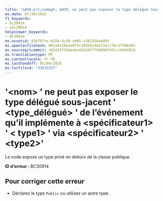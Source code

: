 ```yaml
---
title: '&#39;&lt;nom&gt; &#39; ne peut pas exposer le type délégué sous-jacent &#39; &lt;type_délégué&gt; &#39; de l’événement qu’il implémente à &lt;spécificateur1&gt; &#39; &lt; type1&gt; &#39; via &lt;spécificateur2&gt; &#39; &lt;type2&gt;&#39;'
ms.date: 07/20/2015
f1_keywords:
- bc30914
- vbc30914
helpviewer_keywords:
- BC30914
ms.assetid: 93bf97ce-0258-4c58-a995-c58235badd93
ms.openlocfilehash: 001a4129eaa975c105b02de472ec176c3f286382
ms.sourcegitcommit: 3d5d33f384eeba41b2dff79d096f47ccc8d8f03d
ms.translationtype: MT
ms.contentlocale: fr-FR
ms.lasthandoff: 05/04/2018
ms.locfileid: "33615257"
---
```

# <a name="39ltnamegt39-cannot-expose-the-underlying-delegate-type-39ltdelegatetypegt39-of-the-event-it-is-implementing-to-ltspecifier1gt-39lttype1gt39-through-ltspecifier2gt-39lttype2gt39"></a>&#39;&lt;nom&gt; &#39; ne peut pas exposer le type délégué sous-jacent &#39; &lt;type_délégué&gt; &#39; de l’événement qu’il implémente à &lt;spécificateur1&gt; &#39; &lt; type1&gt; &#39; via &lt;spécificateur2&gt; &#39; &lt;type2&gt;&#39;
Le code expose un type privé en dehors de la classe publique.  
  
 **ID d’erreur :** BC30914  
  
## <a name="to-correct-this-error"></a>Pour corriger cette erreur  
  
-   Déclarez le type `Public` ou utilisez un autre type.